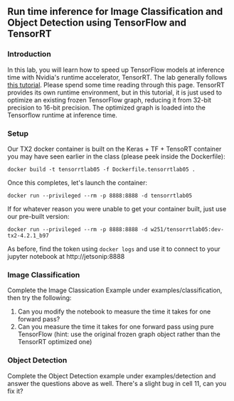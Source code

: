 ## Run time inference for Image Classification and Object Detection using TensorFlow and TensorRT

### Introduction
In this  lab, you will learn how to speed up TensorFlow models at inference time with Nvidia's runtime accelerator, TensorRT.  The lab generally follows 
[this tutorial](https://github.com/NVIDIA-AI-IOT/tf_trt_models). Please spend some time reading through this page. TensorRT 
provides its own runtime environment, but in this tutorial, it is just used to optimize an existing frozen TensorFlow graph, reducing it from 32-bit precision to 16-bit precision. The optimized graph is loaded into the Tensorflow runtime at inference time.

### Setup

Our TX2 docker container is built on the Keras + TF + TensoRT container you may have seen earlier in the class (please peek inside
the Dockerfile):
```
docker build -t tensorrtlab05 -f Dockerfile.tensorrtlab05 .
```
Once this completes, let's launch the container:
```
docker run --privileged --rm -p 8888:8888 -d tensorrtlab05
```
If for whatever reason you were unable to get your container built, just use our pre-built version:
```
docker run --privileged --rm -p 8888:8888 -d w251/tensorrtlab05:dev-tx2-4.2.1_b97
```
As before, find the token using ```docker logs``` and use it to connect to your jupyter notebook at http://jetsonip:8888

### Image Classification
Complete the Image Classication Example under examples/classification, then try the following:
1. Can you modify the notebook to measure the time it takes for one forward pass?
1. Can you measure the time it takes for one forward pass using pure TensorFlow (hint: use the original frozen graph object rather than the TensorRT optimized one)

### Object Detection
Complete the Object Detection example under examples/detection and answer the questions above as well.  There's a slight bug in cell 11, can you fix it?
